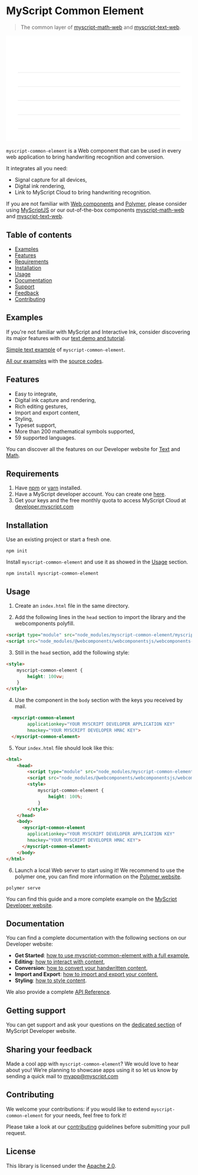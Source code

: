 # MyScript Common Element
> The common layer of [myscript-math-web](https://github.com/MyScript/myscript-math-web) and [myscript-text-web](https://github.com/MyScript/myscript-text-web). 

<div align="center">
  <img src="preview.gif">
</div>

`myscript-common-element` is a Web component that can be used in every web application to bring handwriting recognition and conversion. 

It integrates all you need:
* Signal capture for all devices,
* Digital ink rendering,
* Link to MyScript Cloud to bring handwriting recognition.

If you are not familiar with [Web components](https://www.webcomponents.org/) and [Polymer](https://www.polymer-project.org/), please consider using [MyScriptJS](https://github.com/MyScript/MyScriptJS) or our out-of-the-box components [myscript-math-web](https://github.com/MyScript/myscript-math-web) and [myscript-text-web](https://github.com/MyScript/myscript-text-web).  

## Table of contents

* [Examples](https://github.com/MyScript/myscript-common-element#examples)
* [Features](https://github.com/MyScript/myscript-common-element#features)
* [Requirements](https://github.com/MyScript/myscript-common-element#requirements)
* [Installation](https://github.com/MyScript/myscript-common-element#installation)
* [Usage](https://github.com/MyScript/myscript-common-element#usage)
* [Documentation](https://github.com/MyScript/myscript-common-element#documentation)
* [Support](https://github.com/MyScript/myscript-common-element#support)
* [Feedback](https://github.com/MyScript/myscript-common-element#sharing-your-feedback)
* [Contributing](https://github.com/MyScript/myscript-common-element#contributing)

## Examples

If you're not familiar with MyScript and Interactive Ink, consider discovering its major features with our [text demo and tutorial](http://webdemo.myscript.com/views/text.html).

[Simple text example](https://myscript.github.io/myscript-common-element/#/elements/myscript-common-element/demos/get-started-[v4]) of `myscript-common-element`. 

[All our examples](https://myscript.github.io/myscript-common-element/#/elements/myscript-common-element/demos/other-demonstrations) with the [source codes](https://github.com/MyScript/myscript-common-element/tree/master/src/demo-app/examples).

## Features

* Easy to integrate,
* Digital ink capture and rendering,
* Rich editing gestures,
* Import and export content,
* Styling,
* Typeset support,
* More than 200 mathematical symbols supported,
* 59 supported languages.

You can discover all the features on our Developer website for [Text](https://developer.myscript.com/text) and [Math](https://developer.myscript.com/math).

## Requirements

1. Have [npm](https://www.npmjs.com/get-npm) or [yarn](https://yarnpkg.com/en/docs/install) installed.
2. Have a MyScript developer account. You can create one [here](https://dev.myscript.com/).
3. Get your keys and the free monthly quota to access MyScript Cloud at [developer.myscript.com](https://developer.myscript.com/getting-started/web)
 
## Installation
  
Use an existing project or start a fresh one.

```shell
npm init
```

Install `myscript-common-element` and use it as showed in the [Usage]() section.

```shell
npm install myscript-common-element
```

## Usage

1. Create an `index.html` file in the same directory. 

2. Add the following lines in the `head` section to import the library and the webcomponents polyfill.
```html
<script type="module" src="node_modules/myscript-common-element/myscript-common-element.js"></script>
<script src="node_modules/@webcomponents/webcomponentsjs/webcomponents-loader.js"></script>
```  

3. Still in the `head` section, add the following style:
```html
<style>
    myscript-common-element {
        height: 100vw;
    }
</style>
```

4. Use the component in the `body` section with the keys you received by mail.
```html
  <myscript-common-element
        applicationkey="YOUR MYSCRIPT DEVELOPER APPLICATION KEY"
        hmackey="YOUR MYSCRIPT DEVELOPER HMAC KEY">
  </myscript-common-element>
```

5. Your `index.html` file should look like this:
```html
<html>
    <head>
        <script type="module" src="node_modules/myscript-common-element/myscript-common-element.js"></script>
        <script src="node_modules/@webcomponents/webcomponentsjs/webcomponents-loader.js"></script>
        <style>
            myscript-common-element {
                height: 100%;
            }
        </style>
    </head>
    <body>
      <myscript-common-element
        applicationkey="YOUR MYSCRIPT DEVELOPER APPLICATION KEY"
        hmackey="YOUR MYSCRIPT DEVELOPER HMAC KEY">
      </myscript-common-element>
    </body>
</html>
```

6. Launch a local Web server to start using it! We recommend to use the polymer one, you can find more information on the [Polymer website](https://www.polymer-project.org/3.0/start/install-3-0).
```
polymer serve
```

You can find this guide and a more complete example on the [MyScript Developer website](https://developer.myscript.com/docs/interactive-ink/latest/web/web-components/common-element/).

## Documentation

You can find a complete documentation with the following sections on our Developer website:

* **Get Started**: [how to use myscript-common-element with a full example](https://developer.myscript.com/docs/interactive-ink/latest/web/web-components/common-element/get-started/),
* **Editing**: [how to interact with content](https://developer.myscript.com/docs/interactive-ink/latest/web/web-components/common-element/editing/),
* **Conversion**: [how to convert your handwritten content](https://developer.myscript.com/docs/interactive-ink/latest/web/web-components/common-element/conversion/),
* **Import and Export**: [how to import and export your content](https://developer.myscript.com/docs/interactive-ink/latest/web/web-components/common-element/import-and-export/),
* **Styling**: [how to style content](https://developer.myscript.com/docs/interactive-ink/latest/web/web-components/common-element/styling/).

We also provide a complete [API Reference](https://myscript.github.io/myscript-common-element/).

## Getting support

You can get support and ask your questions on the [dedicated section](https://developer-support.myscript.com/support/discussions/forums/16000096021) of MyScript Developer website.

## Sharing your feedback

Made a cool app with `myscript-common-element`? We would love to hear about you!
We’re planning to showcase apps using it so let us know by sending a quick mail to [myapp@myscript.com](mailto://myapp@myscript.com)

## Contributing

We welcome your contributions: if you would like to extend `myscript-common-element` for your needs, feel free to fork it!

Please take a look at our [contributing](CONTRIBUTING.md) guidelines before submitting your pull request.

## License
This library is licensed under the [Apache 2.0](http://opensource.org/licenses/Apache-2.0).